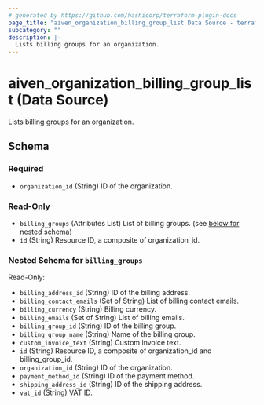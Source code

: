 ```yaml
---
# generated by https://github.com/hashicorp/terraform-plugin-docs
page_title: "aiven_organization_billing_group_list Data Source - terraform-provider-aiven"
subcategory: ""
description: |-
  Lists billing groups for an organization.
---
```


# aiven_organization_billing_group_list (Data Source)

Lists billing groups for an organization.



<!-- schema generated by tfplugindocs -->
## Schema

### Required

- `organization_id` (String) ID of the organization.

### Read-Only

- `billing_groups` (Attributes List) List of billing groups. (see [below for nested schema](#nestedatt--billing_groups))
- `id` (String) Resource ID, a composite of organization_id.

<a id="nestedatt--billing_groups"></a>
### Nested Schema for `billing_groups`

Read-Only:

- `billing_address_id` (String) ID of the billing address.
- `billing_contact_emails` (Set of String) List of billing contact emails.
- `billing_currency` (String) Billing currency.
- `billing_emails` (Set of String) List of billing emails.
- `billing_group_id` (String) ID of the billing group.
- `billing_group_name` (String) Name of the billing group.
- `custom_invoice_text` (String) Custom invoice text.
- `id` (String) Resource ID, a composite of organization_id and billing_group_id.
- `organization_id` (String) ID of the organization.
- `payment_method_id` (String) ID of the payment method.
- `shipping_address_id` (String) ID of the shipping address.
- `vat_id` (String) VAT ID.
